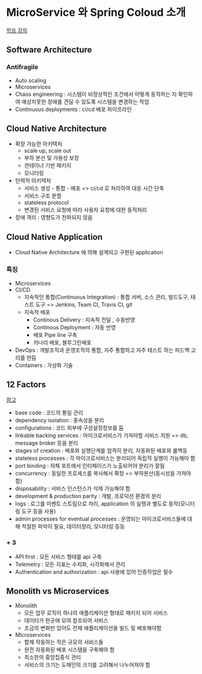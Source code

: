 # MicroService 와 Spring Coloud 소개

[학습 강의](https://www.inflearn.com/course/%EC%8A%A4%ED%94%84%EB%A7%81-%ED%81%B4%EB%9D%BC%EC%9A%B0%EB%93%9C-%EB%A7%88%EC%9D%B4%ED%81%AC%EB%A1%9C%EC%84%9C%EB%B9%84%EC%8A%A4/dashboard)

## Software Architecture
### Antifragile
- Auto scaling
- Microservices
- Chaos engineering : 시스템이 비정상적인 조건에서 어떻게 동작하는 지 확인하여 예상치못한 장애를 견딜 수 있도록 시스템을 변경하는 작업
- Continuous deployments : ci/cd 배포 파이프라인

## Cloud Native Architecture
- 확장 가능한 아키텍처
  - scale up, scale out
  - 부하 분선 및 가용성 보장
  - 컨테이너 기반 패키지
  - 모니터링
- 탄력적 아키택처
  - 서비스 생성 - 통합 - 배포 => ci/cd 로 처리하여 대응 시간 단축
  - 서비스 구조 분할
  - stateless protocol
  - 변경된 서비스 요청에 따라 사용자 요청에 대한 동적처리
- 장애 격리 : 영향도가 전파되지 않음

## Cloud Native Application
- Cloud Native Architecture 에 의해 설계되고 구현된 application

### 특징
- Microservices
- CI/CD
  - 지속적인 통합(Continuous Integration) : 통합 서버, 소스 관리, 빌드도구, 테스트 도구 => Jenkins, Team CI, Travis CI, git
  - 지속적 배포
    - Continous Delivery : 지속적 전달 , 수동반영
    - Continous Deployment : 자동 반영
    - 배포 Pipe line 구축
    - 카나리 배포, 블루그린배포
- DevOps : 개발조직과 운영조직의 통합, 자주 통합하고 자주 테스트 하는 피드백 고리를 만듬
- Containers : 가상화 기술

## 12 Factors
[참고](https://12factor.net/)
- base code : 코드의 통일 관리
- dependency isolation : 종속성을 분리
- configurations : 코드 외부에 구성설정정보를 둠
- linkable backing services : 마이크로서비스가 가져야할 서비스 지원 => db, message broker 등을 분리
- stages of creation : 배포와 실행단계를 엄격히 분리, 자동화된 배포와 롤백등
- stateless processes : 각 마이크로서비스는 분리되어 독립적 실행이 가능해야 함
- port binding : 자체 포트에서 인터페이스가 노출되어야 분리가 잘됨
- concurrency : 동일한 프로세스를 복사해서 확장 => 부하분산(동시성을 가져야 함)
- disposability : 서비스 인스턴스가 삭제 가능해야 함
- development & production parity : 개발, 프로덕션 환경의 분리
- logs : 로그를 이벤트 스트림으로 처리, application 의 실행과 별도로 동작(모니터링 도구 등을 사용)
- admin processes for eventual processes : 운영되는 마이크로서비스들에 대해 적절한 파악이 필요, 데이터정리, 모니터링 등등

### + 3
- API first : 모든 서비스 형태를 api 구축
- Telemetry : 모든 지표는 수치화, 시각화해서 관리
- Authentication and authorization : api 사용에 있어 인증작업은 필수

## Monolith vs Microservices
- Monolith
  - 모든 업무 로직이 하나의 애플리케이션 형태로 패키지 되어 서비스
  - 데이터가 한곳에 모여 참조되어 서비스
  - 조금의 변화만 있어도 전체 애플리케이션을 빌드 및 배포해야함
- Microservices
  - 함께 작동하는 작은 규모의 서비스들
  - 완전 자동화된 배포 시스템을 구축해야 함
  - 최소한의 중앙집중식 관리
  - 서비스의 크기는 도메인의 크기를 고려해서 나누어져야 함
  
